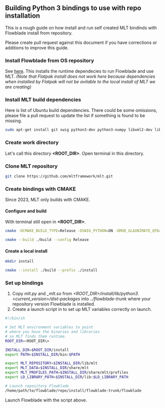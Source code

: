 
## Building Python 3 bindings to use with repo installation

This is a rough guide on how install and run self created MLT bindinds with Flowblade install from repository.

Please create pull request against this document if you have corrections or additions to improve this guide.

### Install Flowblade from OS repository
See [here](./INSTALLING.md). This installs the runtime dependecies to run Flowblade and use MLT. *(Note that Flatpak install does not work here because dependencies when installed by Flatpak will not be avilable to the local install of MLT we are creating)*

### Install MLT build dependencies
Here is list of Ubuntu build dependencies. There could be some omissions, please file a pull request to update the list if something is found to be missing.

```bash
sudo apt-get install git swig python3-dev python3-numpy libxml2-dev libsdl-dev libavdevice-dev libswscale-dev libvorbis-dev libsamplerate-dev frei0r-plugins-dev libdv-dev libavformat-dev libquicktime-dev libsox-dev libjack-dev ladspa-sdk
```

### Create work directory 

Let's call this directory **\<ROOT_DIR\>**. Open terminal in this directory.

### Clone MLT repository
```bash
git clone https://github.com/mltframework/mlt.git
```

### Create bindings with CMAKE

Since 2023, MLT only builds with CMAKE.

#### Configure and build
With terminal still open in **\<ROOT_DIR\>**.
```bash
cmake -DCMAKE_BUILD_TYPE=Release -DSWIG_PYTHON=ON -DMOD_GLAXNIMATE_QT6=OFF -DMOD_GLAXNIMATE=OFF -DMOD_QT=OFF -DMOD_QT6=OFF -DMOD_MOVIT=OFF -S ./mlt -B ./build

cmake --build ./build --config Release
```

#### Create a local install
```bash
mkdir install

cmake --install ./build --prefix ./install
```

### Set up bindings

1. Copy *mlt.py* and *_mlt.so* from  *\<ROOT_DIR\>/install/lib/python3.\<current_version\>/dist-packages* into  *../flowblade-trunk* where your repository version Flowblade is installed.
1. Create a launch script in to set up MLT variables correctly on launch.

 ```bash
#!/bin/sh

# Set MLT environment variables to point
# where you have the binaries and libraries
# so MLT finds them runtime.
ROOT_DIR=<ROOT_DIR\>

INSTALL_DIR=$ROOT_DIR/install
export PATH=$INSTALL_DIR/bin:$PATH

export MLT_REPOSITORY=$INSTALL_DIR/lib/mlt
export MLT_DATA=$INSTALL_DIR/share/mlt
export MLT_PROFILES_PATH=$INSTALL_DIR/share/mlt/profiles
export LD_LIBRARY_PATH=$INSTALL_DIR/lib:$LD_LIBRARY_PATH

# Launch repository Flowblade
/home/path/to/flowblade/repo/install/flowblade-trunk/flowblade
``` 

Launch Flowblade with the script above.
